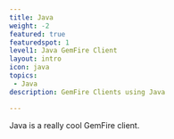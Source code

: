 ```yaml
---
title: Java
weight: -2
featured: true
featuredspot: 1
level1: Java GemFire Client
layout: intro
icon: java
topics:
 - Java
description: GemFire Clients using Java

---
```

Java is a really cool GemFire client.